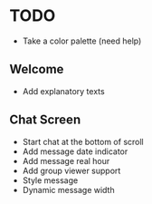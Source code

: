 # TODO

- Take a color palette (need help)

## Welcome

- Add explanatory texts

## Chat Screen

- Start chat at the bottom of scroll
- Add message date indicator
- Add message real hour
- Add group viewer support
- Style message
- Dynamic message width
